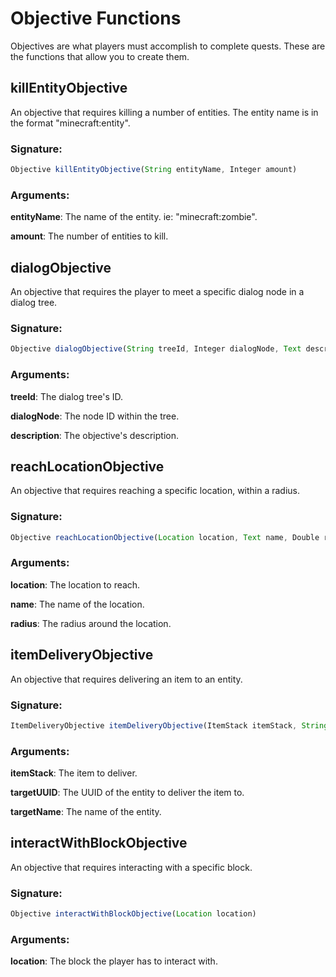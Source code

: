 # Objective Functions
 Objectives are what players must accomplish to complete quests. These are the functions
 that allow you to create them.

## killEntityObjective

An objective that requires killing a number of entities. The entity name is in the format "minecraft:entity".

### Signature:
```js
Objective killEntityObjective(String entityName, Integer amount)
```
### Arguments:

**entityName**: The name of the entity. ie: "minecraft:zombie".

**amount**: The number of entities to kill.

## dialogObjective

An objective that requires the player to meet a specific dialog node in a dialog tree.

### Signature:
```js
Objective dialogObjective(String treeId, Integer dialogNode, Text description)
```
### Arguments:

**treeId**: The dialog tree's ID.

**dialogNode**: The node ID within the tree.

**description**: The objective's description.

## reachLocationObjective

An objective that requires reaching a specific location, within a radius.

### Signature:
```js
Objective reachLocationObjective(Location location, Text name, Double radius)
```
### Arguments:

**location**: The location to reach.

**name**: The name of the location.

**radius**: The radius around the location.

## itemDeliveryObjective

An objective that requires delivering an item to an entity.

### Signature:
```js
ItemDeliveryObjective itemDeliveryObjective(ItemStack itemStack, String targetUUID, Text targetName)
```
### Arguments:

**itemStack**: The item to deliver.

**targetUUID**: The UUID of the entity to deliver the item to.

**targetName**: The name of the entity.

## interactWithBlockObjective

An objective that requires interacting with a specific block.

### Signature:
```js
Objective interactWithBlockObjective(Location location)
```
### Arguments:

**location**: The block the player has to interact with.

